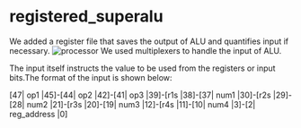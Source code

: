 # registered_superalu
We added a register file that saves the output of ALU and quantifies input if necessary.
![processor](https://user-images.githubusercontent.com/95965466/184317235-a9c0bfe5-e27b-4045-b855-f595dc3f7db5.jpg)
We used multiplexers to handle the input of ALU.

The input itself instructs the value to be used from the registers or input bits.The format of the input is shown below:

[47| op1 |45]-[44| op2 |42]-[41| op3 |39]-[r1s |38]-[37| num1 |30]-[r2s |29]-[28| num2 |21]-[r3s |20]-[19| num3 |12]-[r4s |11]-[10| num4 |3]-[2| reg_address |0]
